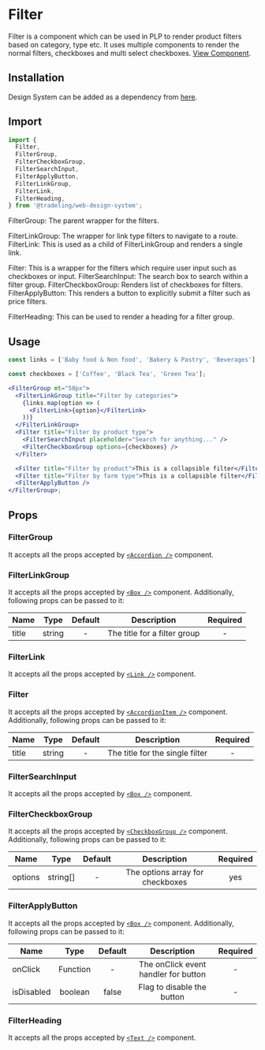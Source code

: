 # Filter

Filter is a component which can be used in PLP to render product filters based
on category, type etc. It uses multiple components to render the normal filters,
checkboxes and multi select checkboxes.
[View Component](https://design-system.tradelingdev.com/?path=/story/filter--basic).

## Installation

Design System can be added as a dependency from
[here](https://github.com/tradeling/web-design-system-sdk/releases).

## Import

```jsx
import {
  Filter,
  FilterGroup,
  FilterCheckboxGroup,
  FilterSearchInput,
  FilterApplyButton,
  FilterLinkGroup,
  FilterLink,
  FilterHeading,
} from '@tradeling/web-design-system';
```

FilterGroup: The parent wrapper for the filters.

FilterLinkGroup: The wrapper for link type filters to navigate to a route.
FilterLink: This is used as a child of FilterLinkGroup and renders a single
link.

Filter: This is a wrapper for the filters which require user input such as
checkboxes or input. FilterSearchInput: The search box to search within a filter
group. FilterCheckboxGroup: Renders list of checkboxes for filters.
FilterApplyButton: This renders a button to explicitly submit a filter such as
price filters.

FilterHeading: This can be used to render a heading for a filter group.

## Usage

```jsx
const links = ['Baby food & Non food', 'Bakery & Pastry', 'Beverages'];

const checkboxes = ['Coffee', 'Black Tea', 'Green Tea'];

<FilterGroup mt="50px">
  <FilterLinkGroup title="Filter by categories">
    {links.map(option => (
      <FilterLink>{option}</FilterLink>
    ))}
  </FilterLinkGroup>
  <Filter title="Filter by product type">
    <FilterSearchInput placeholder="Search for anything..." />
    <FilterCheckboxGroup options={checkboxes} />
  </Filter>

  <Filter title="Filter by product">This is a collapsible filter</Filter>
  <Filter title="Filter by farm type">This is a collapsible filter</Filter>
  <FilterApplyButton />
</FilterGroup>;
```

## Props

### FilterGroup

It accepts all the props accepted by
[`<Accordion />`](https://chakra-ui.com/accordion) component.

### FilterLinkGroup

It accepts all the props accepted by [`<Box />`](https://chakra-ui.com/box)
component. Additionally, following props can be passed to it:

| Name  |  Type  | Default |         Description          | Required |
| ----- | :----: | :-----: | :--------------------------: | :------: |
| title | string |    -    | The title for a filter group |    -     |

### FilterLink

It accepts all the props accepted by [`<Link />`](https://chakra-ui.com/link)
component.

### Filter

It accepts all the props accepted by
[`<AccordionItem />`](https://chakra-ui.com/accordion) component. Additionally,
following props can be passed to it:

| Name  |  Type  | Default |           Description           | Required |
| ----- | :----: | :-----: | :-----------------------------: | :------: |
| title | string |    -    | The title for the single filter |    -     |

### FilterSearchInput

It accepts all the props accepted by [`<Box />`](https://chakra-ui.com/box)
component.

### FilterCheckboxGroup

It accepts all the props accepted by
[`<CheckboxGroup />`](https://chakra-ui.com/checkbox) component. Additionally,
following props can be passed to it:

| Name    |   Type   | Default |           Description            | Required |
| ------- | :------: | :-----: | :------------------------------: | :------: |
| options | string[] |    -    | The options array for checkboxes |   yes    |

### FilterApplyButton

It accepts all the props accepted by [`<Box />`](https://chakra-ui.com/box)
component. Additionally, following props can be passed to it:

| Name       |   Type   | Default |             Description              | Required |
| ---------- | :------: | :-----: | :----------------------------------: | :------: |
| onClick    | Function |    -    | The onClick event handler for button |    -     |
| isDisabled | boolean  |  false  |      Flag to disable the button      |    -     |

### FilterHeading

It accepts all the props accepted by
[`<Text />`](https://design-system.tradelingdev.com/?path=/story/foundations--typography)
component.
